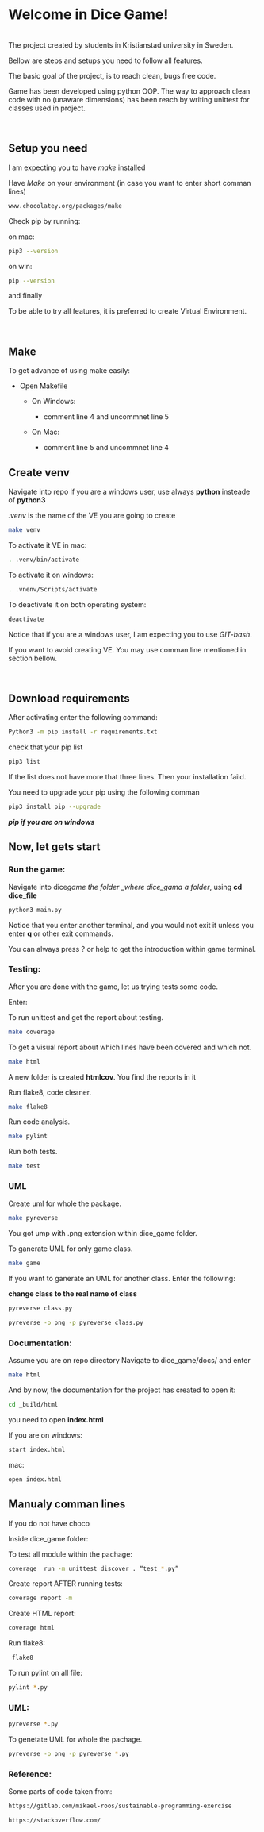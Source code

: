 ﻿# Welcome in Dice Game!

<br>
The project created by students in Kristianstad university in Sweden.

Bellow are steps and setups you need to follow all features.

The basic goal of the project, is to reach clean, bugs free code.

Game has been developed using python OOP. The way to approach clean code with no (unaware dimensions) has been reach by writing unittest for classes used in project.

<br>

## Setup you need

I am expecting you to have _make_ installed

Have _Make_ on your environment (in case you want to enter short comman lines)

```bash
www.chocolatey.org/packages/make
```

Check pip by running:

on mac:

```bash
pip3 --version
```

on win:

```bash
pip --version
```

and finally

To be able to try all features, it is preferred to create Virtual Environment.

<br>

## Make

To get advance of using make easily:

- Open Makefile

  - On Windows:

    - comment line 4 and uncommnet line 5

  - On Mac:
    - comment line 5 and uncommnet line 4

## Create venv

Navigate into repo
if you are a windows user, use always **python** insteade of **python3**

_.venv_ is the name of the VE you are going to create

```bash
make venv
```

To activate it VE in mac:

```bash
. .venv/bin/activate
```

To activate it on windows:

```bash
. .vnenv/Scripts/activate
```

To deactivate it on both operating system:

```bash
deactivate
```

Notice that if you are a windows user, I am expecting you to use _GIT-bash_.

If you want to avoid creating VE. You may use comman line mentioned in section bellow.

<br>

## Download requirements

After activating enter the following command:

```bash
Python3 -m pip install -r requirements.txt
```

check that your pip list

```bash
pip3 list
```

If the list does not have more that three lines.
Then your installation faild.

You need to upgrade your pip using the following comman

```bash
pip3 install pip --upgrade
```

**_pip if you are on windows_**

## Now, let gets start

### Run the game:

Navigate into dice*game the folder \_where dice_gama a folder*, using **cd dice_file**

```bash
python3 main.py
```

Notice that you enter another terminal, and you would not exit it unless you enter **q** or other exit commands.

You can always press ? or help to get the introduction within game terminal.

### Testing:

After you are done with the game, let us trying tests some code.

Enter:

To run unittest and get the report about testing.

```bash
make coverage
```

To get a visual report about which lines have been covered and which not.

```bash
make html
```

A new folder is created **htmlcov**.
You find the reports in it

Run flake8, code cleaner.

```bash
make flake8
```

Run code analysis.

```bash
make pylint
```

Run both tests.

```bash
make test
```

### UML

Create uml for whole the package.

```bash
make pyreverse
```

You got ump with .png extension within dice_game folder.

To ganerate UML for only game class.

```bash
make game
```

If you want to ganerate an UML for another class. Enter the following:

**change class to the real name of class**

```bash
pyreverse class.py
```

```bash
pyreverse -o png -p pyreverse class.py
```

### Documentation:

Assume you are on repo directory
Navigate to dice_game/docs/ and enter

```bash
make html
```

And by now, the documentation for the project has created
to open it:

```bash
cd _build/html
```

you need to open **index.html**

If you are on windows:

```bash
start index.html
```

mac:

```bash
open index.html
```

## Manualy comman lines

If you do not have choco

Inside dice_game folder:

To test all module within the pachage:

```bash
coverage  run -m unittest discover . “test_*.py”
```

Create report AFTER running tests:

```bash
coverage report -m
```

Create HTML report:

```bash
coverage html
```

Run flake8:

```bash
 flake8
```

To run pylint on all file:

```bash
pylint *.py
```

### UML:

```bash
pyreverse *.py
```

To genetate UML for whole the pachage.

```bash
pyreverse -o png -p pyreverse *.py
```

### Reference:

Some parts of code taken from:

```bash
https://gitlab.com/mikael-roos/sustainable-programming-exercise
```

```bash
https://stackoverflow.com/
```
